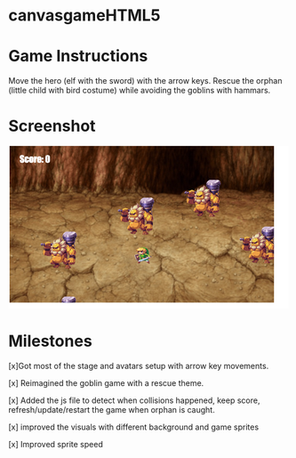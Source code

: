 # canvasgameHTML5


# Game Instructions
Move the hero (elf with the sword) with the arrow keys. Rescue the orphan (little child with bird costume) while avoiding the goblins with hammars.



# Screenshot
![screenshot](screenshot.png)



# Milestones
[x]Got most of the stage and avatars setup with arrow key movements.

[x] Reimagined the goblin game with a rescue theme.

[x] Added the js file to detect when collisions happened, keep score, refresh/update/restart the game when orphan is caught.

[x] improved the visuals with different background and game sprites

[x] Improved sprite speed
